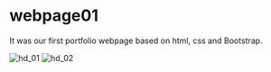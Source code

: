 # webpage01
It was our first portfolio webpage based on html, css and Bootstrap.

![hd_01](https://user-images.githubusercontent.com/85713266/176515208-79417bed-7314-4d88-a4a3-856f5005cabb.png)
![hd_02](https://user-images.githubusercontent.com/85713266/176515234-0a1e9968-b222-4f19-8cc8-048df338f624.png)
